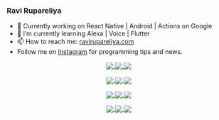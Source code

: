 ### Ravi Rupareliya

- 🔭 Currently working on React Native | Android | Actions on Google
- 🌱 I’m currently learning Alexa | Voice | Flutter
- 📫 How to reach me: [ravirupareliya.com](https://ravirupareliya.com)
- Follow me on [Instagram](https://www.instagram.com/ravi.rupareliya/) for programming tips and news.

<a href="https://www.instagram.com/ravi.rupareliya/" target="_blank">
<!-- insta-feed:START-->
<p align="center">
<img align="center" src=https://scontent-atl3-1.cdninstagram.com/v/t51.2885-15/e35/s150x150/119738360_171946631175661_8308691936849414239_n.jpg?_nc_ht=scontent-atl3-1.cdninstagram.com&_nc_cat=101&_nc_ohc=mZSBFQ66CV4AX9hwZM1&_nc_tp=15&oh=083f636b5e6d47c8a8a0c6bdfd3d0e6e&oe=5FB329DD />
<img align="center" src=https://scontent-atl3-1.cdninstagram.com/v/t51.2885-15/e35/s150x150/119471335_3325605627530848_5783608158621298966_n.jpg?_nc_ht=scontent-atl3-1.cdninstagram.com&_nc_cat=104&_nc_ohc=N8O2f7ICOXkAX9xY7cG&_nc_tp=15&oh=eda3119e285820001b6984dee90f3dc0&oe=5FB3A681 />
<img align="center" src=https://scontent-atl3-1.cdninstagram.com/v/t51.2885-15/e35/s150x150/118735524_155532192843864_2438830621806811548_n.jpg?_nc_ht=scontent-atl3-1.cdninstagram.com&_nc_cat=100&_nc_ohc=ZxzAYCZriE0AX_xUML_&_nc_tp=15&oh=696eae5f35d6c3e06c8f6f0a06a9b75c&oe=5FB172EE />
</p>
<p align="center">
<img align="center" src=https://scontent-atl3-1.cdninstagram.com/v/t51.2885-15/e35/s150x150/118358282_793232521422249_4194198869826492121_n.jpg?_nc_ht=scontent-atl3-1.cdninstagram.com&_nc_cat=109&_nc_ohc=4J2QOsbhrw4AX_O6Zcb&_nc_tp=15&oh=f3c98410db1520ff86d8e3cbd24a483f&oe=5FB043BC />
<img align="center" src=https://scontent-atl3-1.cdninstagram.com/v/t51.2885-15/e35/s150x150/118083536_653646245259286_4437462516989252087_n.jpg?_nc_ht=scontent-atl3-1.cdninstagram.com&_nc_cat=110&_nc_ohc=A8Dilg5mnLAAX-HEs4i&_nc_tp=15&oh=28ad12f16076c1b3ec7dbea1dae2dbd2&oe=5FB0B35C />
<img align="center" src=https://scontent-atl3-1.cdninstagram.com/v/t51.2885-15/e35/s150x150/118175330_604822603490734_6882222491011634628_n.jpg?_nc_ht=scontent-atl3-1.cdninstagram.com&_nc_cat=110&_nc_ohc=0qAdBSv5T5cAX_4C3ES&_nc_tp=15&oh=83449eb36084bf375d532a834aaf2086&oe=5FB2DCF7 />
</p>
<p align="center">
<img align="center" src=https://scontent-atl3-1.cdninstagram.com/v/t51.2885-15/e35/s150x150/117801930_118850686597100_8281062695853943386_n.jpg?_nc_ht=scontent-atl3-1.cdninstagram.com&_nc_cat=108&_nc_ohc=6azOI-_ZnsEAX9keLjx&_nc_tp=15&oh=ddd5de2b0296d8ebad89af0b7cb43bb7&oe=5FB34EC0 />
<img align="center" src=https://scontent-atl3-1.cdninstagram.com/v/t51.2885-15/e35/s150x150/117867292_2771207523148452_3241414180657952736_n.jpg?_nc_ht=scontent-atl3-1.cdninstagram.com&_nc_cat=100&_nc_ohc=nrBJ11mumjUAX9V1GvA&_nc_tp=15&oh=0ce3003c68f4b3856f58e00779333018&oe=5FB2E721 />
<img align="center" src=https://scontent-atl3-1.cdninstagram.com/v/t51.2885-15/e35/s150x150/117931678_793632161399712_7562658963115355616_n.jpg?_nc_ht=scontent-atl3-1.cdninstagram.com&_nc_cat=100&_nc_ohc=O5QJtMOsdpAAX9A4hqt&_nc_tp=15&oh=0fc80225e5db6aa53047d6a6e5869107&oe=5FB0F237 />
</p>
<p align="center">
<img align="center" src=https://scontent-atl3-1.cdninstagram.com/v/t51.2885-15/e35/s150x150/117747115_220949032661980_1081920512424702093_n.jpg?_nc_ht=scontent-atl3-1.cdninstagram.com&_nc_cat=104&_nc_ohc=2JeOWiETOXAAX-J4SoV&_nc_tp=15&oh=cf65f122d47b5a0fc4953054138689da&oe=5FB25E96 />
<img align="center" src=https://scontent-atl3-1.cdninstagram.com/v/t51.2885-15/e35/s150x150/117564950_167171931547080_7523565149947571776_n.jpg?_nc_ht=scontent-atl3-1.cdninstagram.com&_nc_cat=100&_nc_ohc=J_VNp5wV_msAX85LB1l&_nc_tp=15&oh=dd4b41fe9c38b56e83189b4dd80aded8&oe=5FB18EDD />
<img align="center" src=https://scontent-atl3-1.cdninstagram.com/v/t51.2885-15/e35/s150x150/117307859_603477283647910_4747232603067507655_n.jpg?_nc_ht=scontent-atl3-1.cdninstagram.com&_nc_cat=110&_nc_ohc=ifmM0g7f2W0AX-qcHMB&_nc_tp=15&oh=74a67783a61f06f790c7e0ff5b7c2e4f&oe=5FB09D84 />
</p>

<!-- insta-feed:END-->
</a>
